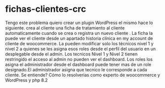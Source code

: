 # fichas-clientes-crc
Tengo este problema quiero crear un plugin WordPress el mismo  hace lo siguiente. crea al cliente una ficha de tratamiento al cliente automaticamente cuando se crea o registra un nuevo cliente  . La ficha la puede ver el cliente desde un apartado historia clínica en my account  de cliente de woocommerce. La pueden modificar solo los técnicos nivel 1 y nivel 2 a quienes se les asigna esos roles desde el perfil del usuario en un desplegable desde el admin. Los tecnicos Nivel 1 y Nivel 2 tienen restringido el acceso al admin no pueden ver el dashboard. Los roles los asigna el administrador desde el dashboard puede tener mas de un role designado.El administrador asigna que tecnico le corresponde a cada cliente.   Se entiende? Cómo lo resolverias como experto de woocommerce y WordPress y php 8.2 
